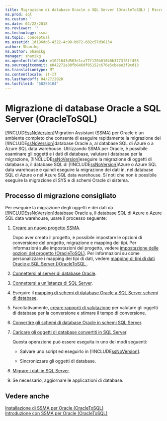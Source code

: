 ```yaml
---
title: Migrazione di database Oracle a SQL Server (OracleToSQL) | Microsoft Docs
ms.prod: sql
ms.custom: ''
ms.date: 04/22/2018
ms.reviewer: ''
ms.technology: ssma
ms.topic: conceptual
ms.assetid: 1d196dd6-4322-4c98-bb72-602c57d96134
author: Shamikg
ms.author: Shamikg
manager: shamikg
ms.openlocfilehash: e1021643d503e1ca77f120b81046b3773f8ff458
ms.sourcegitcommit: e042272a38fb646df05152c676e5cbeae3f9cd13
ms.translationtype: MT
ms.contentlocale: it-IT
ms.lasthandoff: 04/27/2020
ms.locfileid: "68259104"
---
```

# <a name="migrating-oracle-databases-to-sql-server-oracletosql"></a>Migrazione di database Oracle a SQL Server (OracleToSQL)
[!INCLUDE[ssNoVersion](../../includes/ssnoversion-md.md)]Migration Assistant (SSMA) per Oracle è un ambiente completo che consente di eseguire rapidamente la migrazione dei [!INCLUDE[ssNoVersion](../../includes/ssnoversion-md.md)]database Oracle a, al database SQL di Azure o a Azure SQL data warehouse. Utilizzando SSMA per Oracle, è possibile esaminare gli oggetti e i dati di database, valutare i database per la migrazione, [!INCLUDE[ssNoVersion](../../includes/ssnoversion-md.md)]eseguire la migrazione di oggetti di database a, il database SQL di [!INCLUDE[ssNoVersion](../../includes/ssnoversion-md.md)]Azure o Azure SQL data warehouse e quindi eseguire la migrazione dei dati in, nel database SQL di Azure o nel Azure SQL data warehouse. Si noti che non è possibile eseguire la migrazione di SYS e di schemi Oracle di sistema.
  
## <a name="recommended-migration-process"></a>Processo di migrazione consigliato  
Per eseguire la migrazione degli oggetti e dei dati da [!INCLUDE[ssNoVersion](../../includes/ssnoversion-md.md)]database Oracle a, il database SQL di Azure o Azure SQL data warehouse, usare il processo seguente:
  
1.  [Creare un nuovo progetto SSMA](working-with-ssma-projects-oracletosql.md).  
  
    Dopo aver creato il progetto, è possibile impostare le opzioni di conversione del progetto, migrazione e mapping dei tipi. Per informazioni sulle impostazioni del progetto, vedere [impostazione delle opzioni del progetto &#40;OracleToSQL&#41;](../../ssma/oracle/setting-project-options-oracletosql.md). Per informazioni su come personalizzare i mapping dei tipi di dati, vedere [mapping di tipi di dati Oracle e SQL Server &#40;&#41;OracleToSQL ](../../ssma/oracle/mapping-oracle-and-sql-server-data-types-oracletosql.md).  
  
2.  [Connettersi al server di database Oracle](connecting-to-oracle-database-oracletosql.md).  
  
3.  [Connettersi a un'istanza di SQL Server](connecting-to-sql-server-oracletosql.md).  
  
4.  Eseguire il [mapping di schemi di database Oracle a SQL Server schemi di database](mapping-oracle-schemas-to-sql-server-schemas-oracletosql.md).  
  
5.  Facoltativamente, [creare rapporti di valutazione](assessing-oracle-schemas-for-conversion-oracletosql.md) per valutare gli oggetti di database per la conversione e stimare il tempo di conversione.  
  
6.  [Convertire gli schemi di database Oracle in schemi SQL Server](converting-oracle-schemas-oracletosql.md).  
  
7.  [Caricare gli oggetti di database convertiti in SQL Server](loading-converted-database-objects-into-sql-server-oracletosql.md).  
  
    Questa operazione può essere eseguita in uno dei modi seguenti:  
  
    -   Salvare uno script ed eseguirlo in [!INCLUDE[ssNoVersion](../../includes/ssnoversion-md.md)].  
  
    -   Sincronizzare gli oggetti di database.  
  
8.  [Migrare i dati in SQL Server](migrating-oracle-data-into-sql-server-oracletosql.md).  
  
9. Se necessario, aggiornare le applicazioni di database.  
  
## <a name="see-also"></a>Vedere anche  
[Installazione di SSMA per Oracle &#40;OracleToSQL&#41;](../../ssma/oracle/installing-ssma-for-oracle-oracletosql.md)  
[Introduzione con SSMA per Oracle &#40;OracleToSQL&#41;](../../ssma/oracle/getting-started-with-ssma-for-oracle-oracletosql.md)  
  
